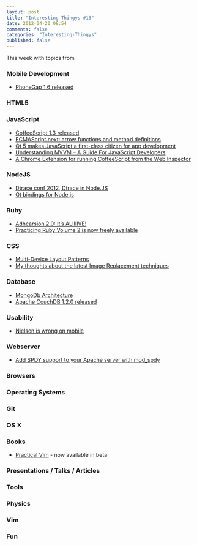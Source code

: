 ```yaml
---
layout: post
title: "Interesting Thingys #13"
date: 2012-04-20 08:54
comments: false
categories: "Interesting-Thingys"
published: false
---
```


This week with topics from 
<!-- More -->

### Mobile Development
- [PhoneGap 1.6 released](http://phonegap.com/2012/04/11/phonegap-1-6-released)
### HTML5


### JavaScript
- [CoffeeScript 1.3 released](http://coffeescript.org/#changelog)
- [ECMAScript.next: arrow functions and method definitions](http://www.2ality.com/2012/04/arrow-functions.html)
- [Qt 5 makes JavaScript a first-class citizen for app development](http://arstechnica.com/business/news/2012/04/an-in-depth-look-at-qt-5-making-javascript-a-first-class-citizen-for-native-cross-platform-developme.ars)
- [Understanding MVVM – A Guide For JavaScript Developers](http://addyosmani.com/blog/understanding-mvvm-a-guide-for-javascript-developers/)
- [A Chrome Extension for running CoffeeScript from the Web Inspector](https://github.com/snookca/CoffeeConsole)

### NodeJS
- [Dtrace conf 2012, Dtrace in Node.JS](http://www.nodejs-news.com/NodeConf/dtraceconf2012-dtrace-in-nodejs)
- [Qt bindings for Node.js](https://github.com/arturadib/node-qt)

### Ruby
- [Adhearsion 2.0: It’s ALIIIIVE!](http://mojolingo.com/blog/2012/adhearsion-2-0-its-aliiiive)
- [Practicing Ruby Volume 2 is now freely available](http://community.mendicantuniversity.org/articles/practicing-ruby-volume-2-now-freely-avai)

### CSS
- [Multi-Device Layout Patterns](http://www.lukew.com/ff/entry.asp?1514)
- [My thoughts about the latest Image Replacement techniques](http://www.css-101.org/articles/image-replacement/the_new_new_image-replacement_techniques.php)

### Database
- [MongoDb Architecture](http://horicky.blogspot.com/2012/04/mongodb-architecture.html)
- [Apache CouchDB 1.2.0 released](http://www.apache.org/dist/couchdb/notes/1.2.0/apache-couchdb-1.2.0.html)

### Usability
- [Nielsen is wrong on mobile](http://www.netmagazine.com/opinions/nielsen-wrong-mobile)

### Webserver
- [Add SPDY support to your Apache server with mod_spdy](http://googledevelopers.blogspot.com/2012/04/add-spdy-support-to-your-apache-server.html)

### Browsers

### Operating Systems

### Git

### OS X

### Books
- [Practical Vim](http://pragprog.com/book/dnvim) - now available in beta

### Presentations / Talks / Articles

### Tools
 
### Physics

### Vim

### Fun
